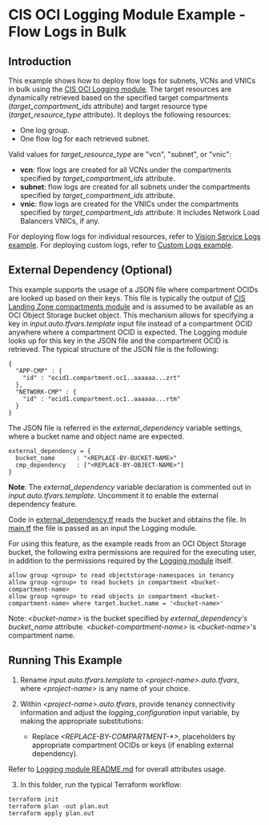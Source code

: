 # CIS OCI Logging Module Example - Flow Logs in Bulk

## Introduction

This example shows how to deploy flow logs for subnets, VCNs and VNICs in bulk using the [CIS OCI Logging module](../../). The target resources are dynamically retrieved based on the specified target compartments (*target_compartment_ids* attribute) and target resource type (*target_resource_type* attribute). It deploys the following resources:
- One log group.
- One flow log for each retrieved subnet.

Valid values for *target_resource_type* are "vcn", "subnet", or "vnic":
- **vcn**: flow logs are created for all VCNs under the compartments specified by *target_compartment_ids* attribute.
- **subnet**: flow logs are created for all subnets under the compartments specified by *target_compartment_ids* attribute.
- **vnic**: flow logs are created for the VNICs under the compartments specified by *target_compartment_ids* attribute. It includes Network Load Balancers VNICs, if any.

For deploying flow logs for individual resources, refer to [Vision Service Logs example](../vision/).
For deploying custom logs, refer to [Custom Logs example](../custom_logs/).

## External Dependency (Optional)

This example supports the usage of a JSON file where compartment OCIDs are looked up based on their keys. This file is typically the output of [CIS Landing Zone compartments module](https://github.com/oracle-quickstart/terraform-oci-cis-landing-zone-iam/tree/main/compartments) and is assumed to be available as an OCI Object Storage bucket object.
This mechanism allows for specifying a key in *input.auto.tfvars.template* input file instead of a compartment OCID anywhere where a compartment OCID is expected. The Logging module looks up for this key in the JSON file and the compartment OCID is retrieved. The typical structure of the JSON file is the following:
```
{
  "APP-CMP" : {
    "id" : "ocid1.compartment.oc1..aaaaaa...zrt"
  },
  "NETWORK-CMP" : {
    "id" : "ocid1.compartment.oc1..aaaaaa...rtm"
  }
}
```

The JSON file is referred in the *external_dependency* variable settings, where a bucket name and object name are expected.
```
external_dependency = {
  bucket_name      : "<REPLACE-BY-BUCKET-NAME>"
  cmp_dependency   : ["<REPLACE-BY-OBJECT-NAME>"]
}
```

**Note**: The *external_dependency* variable declaration is commented out in *input.auto.tfvars.template*. Uncomment it to enable the external dependency feature.

Code in [external_dependency.tf](./external_dependency.tf) reads the bucket and obtains the file. In [main.tf](./main.tf) the file is passed as an input the Logging module.

For using this feature, as the example reads from an OCI Object Storage bucket, the following extra permissions are required for the executing user, in addition to the permissions required by the [Logging module](../..) itself.

```
allow group <group> to read objectstorage-namespaces in tenancy
allow group <group> to read buckets in compartment <bucket-compartment-name>
allow group <group> to read objects in compartment <bucket-compartment-name> where target.bucket.name = '<bucket-name>'
```

Note: *\<bucket-name\>* is the bucket specified by *external_dependency's* *bucket_name* attribute. *\<bucket-compartment-name\>* is *\<bucket-name\>*'s compartment name.

## Running This Example

1. Rename *input.auto.tfvars.template* to *\<project-name\>.auto.tfvars*, where *\<project-name\>* is any name of your choice.

2. Within *\<project-name\>.auto.tfvars*, provide tenancy connectivity information and adjust the *logging_configuration* input variable, by making the appropriate substitutions:
   - Replace *\<REPLACE-BY-COMPARTMENT-\*\>*, placeholders by appropriate compartment OCIDs or keys (if enabling external dependency).

Refer to [Logging module README.md](../../README.md) for overall attributes usage.

3. In this folder, run the typical Terraform workflow:
```
terraform init
terraform plan -out plan.out
terraform apply plan.out
```
